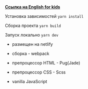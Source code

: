 [**Ссылка на English for kids**](https://brave-adel.netlify.app/)

Установка зависимостей
```yarn install```

Сборка проекта
```yarn build```

Запуск локально
```yarn dev```

* размещен на netlify

* сборка - webpack

* препроцессор HTML - Pug(Jade)

* препроцессор CSS -  Scss

* vanilla JavaScript